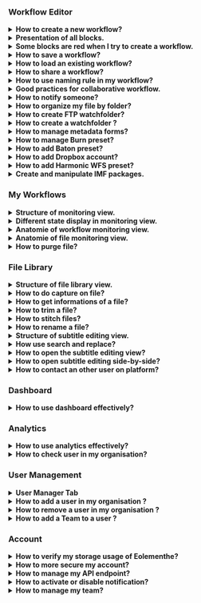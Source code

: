 ### Workflow Editor

<details>
  <summary><b>How to create a new workflow?</b></summary>
  

  Click on `Workflow Editor` view.
  
 ![Workflow editor](images/workflow-editor-header.png)

Click on `+` button.

  ![Plus button](images/workflow-editor-plus.png)

  Add some blocks and end your workflow with a `Delivery` block.

Select the tool to use for each block (including ingest).

  ![Select tool](images/workflow-select-tool.png)

Fill all red fields in each block.

  ![Fill block](images/workflow-fill-block.png)

Select some files to send on `Ingest block`.

  ![Ingest](images/workflow-ingest-files.png)

Click on `Execute workflow`.
![workflow-execute](images/workflow-execute.png)

</details>

<details>
  <summary><b>Presentation of all blocks.</b></summary>

**Ingest :** Allows to upload files to Eolementhe.

- ***Standard :***  upload file with HTTPS protocol.
- ***Standard Object Storage :*** upload file from OVH, AZURE or AMAZON. 
- ***Server File :*** use file already present on the platform.
- ***Premium :*** upload file with Signiant App.
- ***Premium Object Storage :*** upload file with Signiant App from OVH, AZURE or AMAZON.
- ***Internet :*** upload file by URL internet video.
- ***FTP :*** upload file with FTP protocol.
- ***Aspera :*** upload file with Aspera specific protocol.
- ***Live stream :*** upload file from live stream.
- ***Twitter :*** upload file from twitter publication.
- ***Dropbox :*** upload file from Dropbox account.
- ***File system :*** upload file from your file system.
- ***Xendata :*** upload file from XenData clustered server.

**Delivery :** Deliver the generated files (and sources if option added) of the workflow. 

- ***Manual :*** deliver file on Eolementhe platform.
- ***Object Storage :*** deliver file on OVH, AZURE or AMAZON.
- ***Mediashuttle :*** deliver file on mediashuttle portal.
- ***FTP export :*** deliver file on FTP instance.
- ***Youtube :*** deliver file on youtube account.
- ***Aspera connect :*** deliver file with Aspera protocol.
- ***Twitter :***  deliver file on twitter account.
- ***Dropbox :***  deliver file on dropbox account.
- ***File system :*** deliver file from your file system.
- ***Xendata :*** deliver file from XenData clustered server.

**Quality control :** Generates a quality control report in accordance to the preset entered. 

- ***Baton :*** Generate a quality control report with Baton.
- ***Photon :*** Generate a quality control report for  IMF package.
- ***Mediainfo :*** Generate report of technical metadata of the media file.


**Transcoding :** Generate a new media file in accordance to the preset entered.

- ***Harmonic WFS :*** Transcode file according to your Harmonic WFS workflows/presets.
- ***File360 :*** Transcode file on File360 service.
- ***RewrappAS10 :*** Rewrapp .mxf file with AS10 compliant metadata.
- ***ffmpeg :*** Transcode file with ffmpeg.
- ***Titan File :*** Transcode file with Titan File transcoder.
- ***Cambria :*** Transcode file with Cambria FTC transcoder.
- ***DVS Clipster :*** Transcode file with DVS Clipster transcoder.
- ***Azure Media Services :*** Transcode file with Azure Media Services Cloud transcoder.


**Loudness :** Generate or/and correct errors on audio tracks of the media file.

- ***Minnetonka ATS :***  Check and fix loudness with Minnetonka Audio Tools Server.
- ***Fix loudness :*** Fix loudness with ffmpeg.
- ***Check loudness :*** Check loudness with ffmpeg.


**Metadata :** Create or read metadata to a media in accordance to your template.

- ***Metadata :*** Add metadata according to your preset.
- ***Auto retrieve :*** Retrieves metadata from media files and generate file with metadata.


**Pause :** Create a pause in the execution of tasks in the workflow.

**IMF :** Generate an IMF package with `.mxf` file.

**Subtitle :** Generate, convert or burn subtitles on a media file.

- ***Convert :*** Convert subtitle files to another subtitle file format.
- ***Burn :*** Burn the subtitle file into a media file. 
- ***Translation Google :*** Generate subtitles with Google translation. 
- ***Translation Microsoft :*** Generate subtitles with Microsoft translation. 
- ***Translation Deepl :***  Generate subtitles with Deepl translation. 
- ***Speech to text :*** Generate subtitles from the audio tracks of a media file with Autosub.
- ***Speechmatics :*** Generate subtitles from the audio tracks of a media file with Speechmatics.
- ***Video Indexer :*** Generate subtitles from the audio tracks of a media file with Video Indexer.
- ***Empty subtitle :*** Generate .srt file empty. 

**Antivirus :** Detect the presence of viruses in media files. 

- ***Clamav :*** Generate report with Clamav.


**Trim :** Cut a media to the time codes specified. 

**Expand :** Modify the workflow with parallel or conditional actions.

- ***Parallel :*** Create parallel branches to perform tasks simultaneously. 
- ***Conditional :*** Create conditional rules (if...then) on workflow . 


**AI :** Use of artificial intelligence to detect faces, tags etc ...

- ***Videobox :*** Detects faces, nudity images and tags with Videobox.
- ***Video Indexer :***  Detects faces with Video Indexer.

</details>



<details>
  <summary><b>Some blocks are red when I try to create a workflow.</b></summary>
  

  If you see red blocks like the following screenshot, this means that you don't have right to use these blocks.

  Check your contract to see if the dates and tools should be available.

  Contact an administrator at `support@videomenthe.fr` if the blocks should be available.
  
If the blocks are not available but you want the new functionalities please contact the sales team at `contact@videomenthe.fr`.

  ![Workflow red blocks](images/workflow-red-blocks.png)

</details>

<details>
  <summary><b>How to save a workflow?</b></summary>
  

  Build or load a workflow.

  Click on `save` to save modifications on an existing workflow

  ![Save](images/workflow-save.png)

  Click on `save as` to save as a new workflow. You will be asked to enter a name for this workflow.

  ![Save as](images/workflow-save-as.png)
</details>

<details>
  <summary><b>How to load an existing workflow?</b></summary>
  

  Click on `Select a workflow`.

  ![Select a workflow](images/workflow-select.png)

  Select the workflow you want to load.
</details>

<details>
  <summary><b>How to share a workflow?</b></summary>
  

Sharing a workflow means that the users with whom you have shared your workflow will be able to load and use your workflow, but will not be able to modify it.

Load an existing workflow and click on `Share`.

![workflow-share-btn](images/workflow-share-btn.png)

In the pop-up you can add and choose the email of the user you want to share the workflow with.

![workflow-share-modal](images/workflow-share-modal.png)

View when you share your workflow. 

![workflow-share-with-other](images/workflow-share-with-other.png)

View when a workflow is shared with you. 

![workflows-share-with-me](images/workflows-share-with-me.png)

<hr>

You can also view all shared workflows of your account by following these steps.

Click on your login at the top right of Eolementhe then
click on  `Shared workflows`.


![workflow-preset-menu](images/workflow-preset-menu.png)

A pop-up will display a page like this (if you have shared workflows) : 

![manage-shared-workflow-list](images/manage-shared-workflow-list.png)

Here we have a list of all user with all this shared workflows. 


You can expand a user raw of your choice by clicking on it to get all workflow shared with him.

![manage-shared-workflow-list-complexe](images/manage-shared-workflow-list-complexe.png)

You can suppress the link of share of a specific workflow by clicking on block trash icon. 

You can suppress the link of share with a user by clicking on red cross icon. That is going to remove all workflows shared with him. 

</details>


<details>
  <summary><b>How to use naming rule in my workflow?</b></summary>
  

Click on your login at the top right of Eolementhe then
click on  `Naming rule`.

![workflow-preset-menu-naming-rule](images/workflow-preset-menu-naming-rule.png)


Here you can add naming rules with your custom template. Enter the name of your rule and then you can write the template of naming you want for your files.

Here example of naming rule :

![workflow-namingrule](images/workflow-namingrule.png)

For adding variable in your name like `Days`, `Months`, `File Name` you just have to click on it.

After adding  naming rule, on each block appear this : 

![workflow-naming-rule](images/workflow-naming-rule.png)

So select your naming rule and this will be applied to all output files of the block. 


</details>

<details>
  <summary><b>Good practices for collaborative workflow.</b></summary>

If you want to create collaborative workflow, some good practices must be respected.

The easiest way is to use the `Pause block`. At each pause all users in the email recipient list will have access to the file generated from the previous block. 

Thus all users in recipient list will receive an email giving them access to the file generated from the previous block. In addition, they will see the workflow in the monitoring view and  will be allow to edit the file library . They will also be able to continue or stop the workflow in the monitoring view. 

Let's take a simple example: 

A user starts a translation workflow. However, several translators must access to the file in order to be able to modify it. We create the following workflow: 

![workflow-share-recipient-email-4](images/workflow-share-recipient-email-4.png)

Once the workflow is paused, users in the recipient email list will be notified by email. They will receive the link to connect to the `File library` and to check the result of the previous block (here a Speech to text block). In this example they will just have to modify the subtitles file `.srt`. Once the modification have been made, one of the user can simply  click on `Validate file and continue workflow`to make the workflow continue or click on `Stop workflow for this file` to abort the execution of the workflow (in `File library`on the file paused). 

</details>

<details>
  <summary><b>How to notify someone?</b></summary>
  

You can notify the status of your workflow to other users with the recipient email feature. 

Recipient email appears in `Pause` and `Delivery` block. 

![workflow-recipient-email](images/workflow-recipient-email.png)

The  recipient email allows users added to have the same follow-up as the owner of the workflows (monitoring, notifications, email ...). 

Your own email address is automatically added in the recipient email list.

 You can search all users on the platform and if the user doesn't exist you can add him by writing his email address in the search bar and pressing `Enter`.
 You can also add more than one at a time. It is enough to separate the email addresses by `;`
  You can suppress an existing email from list by clicking in the red trash button.


</details>


<details>
  <summary><b>How to organize my file by folder?</b></summary>

In the `ingest` and `delivery` block you can see a `Destination folder` field that allows you to organize these files with folders.

The `Destination folder` field of the Ingest block allows you to redirect all source files to the folder/subfolder you specify. 

The `Destination folder` field of the Delivery block allows you to redirect all generated files to the folder/subfolder you specify. 

If you leave the fields empty as below: 

![workflow-explain-folder-tree-3](images/workflow-explain-folder-tree-3.png)

All your sources and generated files will be sent to the root of your Eolementhe file server.

![workflow-editor-ingest-delivery-destination-empty-result](images/workflow-editor-ingest-delivery-destination-empty-result.png)

If you specify the field `Destination folder` you will be able to classify your files simply. 

Example : 

![workflow-explain-folder-tree-2](images/workflow-explain-folder-tree-2.png) 

Here we redirect all the source files to the `origin` folder, which is in the `test` folder. And we redirect all the generated files to the `loudness` folder which is also in the `test` folder.

Result in the `File Library`: 

![workflow-editor-ingest-delivery-destination-complete-result](images/workflow-editor-ingest-delivery-destination-complete-result.png)

</details>

<details>
  <summary><b>How to create FTP watchfolder?</b></summary>

An FTP WatchFolder allows you to specify a folder on an external FTP server. When adding files to this folder all the files added will be taken as source files and launched by Eolementhe in a workflow of your choice. 

At first you will need to add your FTP server. For that nothing simplier select the `FTP`or `FTP export` option in the ingest or delivery of your workflow.  

Click on `Add Server`

![workflow-ftp-export](images/workflow-ftp-export.png)

Fill in the data relating to your FTP server and click on `Submit`.

![workflow-ftp-watch-folder-3](images/workflow-ftp-watch-folder-3.png)

Now click on your login at the top right of Eolementhe and click on `FTP Watch Folder`.

![workflow-preset-menu-ft-watchfolder](images/workflow-preset-menu-ft-watchfolder.png)

Select the FTP container you just entered before. Select the folder that will be watched. And click on `Submit`.

![workflow-ftp-watch-folder-5](images/workflow-ftp-watch-folder-5.png)

You will have this page which lists all your Watchfolder folders that you have entered. This is also where you can delete FTP watchfolder by clicking on the red icon.

![workflow-ftp-watch-folder-6](images/workflow-ftp-watch-folder-6.png)

</details>


<details>
  <summary><b>How to create a watchfolder ?</b></summary>

This option is only avaliable for `standalone version`.
A filesystem WatchFolder allows you to specify a folder on an external share file or NAS. When adding files to this folder all the files added will be taken as source files and launched by Eolementhe in a workflow of your choice. 

`Prerequisite`
First, if it is a `new storage folderv, you need to `map` this NAS on Eolementhe server by `mouting it` on /var/ingest. On linux server, check `how mount NAS` (fstab configuration). This mount need to be preserved on your docker configuration.
  
After it, you need to go to Administration Tab :
    
![workflow-watchfolder-2](images/workflow-watchfolder-2.png)
  
Now click on `Resources` and find `Watchfolder`.

Here you need to specify the `local path` on the watchfolder and `shared path` (shared path will send to others integrations AND mapped on it).
  
![workflow-watchfolder-1](images/workflow-watchfolder-1.png)
  
After configuration is done, you need to activate the wathfolder. Go in your `user profil` and select `Watchfolder`.
  
![workflow-watchfolder-3](images/workflow-watchfolder-3.png)
  
Select the `base folder`, `subfolder` if necessary (or / if empty) and the `workflow` to launch automatically.
    
![workflow-watchfolder-4](images/workflow-watchfolder-4.png)
  
Now, new files are automatically taken and send to the specified workflow .
  
![workflow-watchfolder-6](images/workflow-watchfolder-6.png)
  
If you want remove source file after the end on the workflow, you need to select `purge after delivery` in the workflow.
  
![workflow-watchfolder-7](images/workflow-watchfolder-7.png)
  
Also, You can see your `active watchfolder` and you can manage it in the `watchfolder tab`. For remove it, click on the `red cross`
 
![workflow-watchfolder-5](images/workflow-watchfolder-5.png)
  
</details>


<details>
  <summary><b>How to manage metadata forms?</b></summary>
  

Click on your login at the top right of Eolementhe then
click on  `Metadata forms`.

![workflow-preset-menu-metadata-form](images/workflow-preset-menu-metadata-form.png)

A  pop-up appear `Metadata preparation`, this is where we will be able to manage the different metadata templates.

![manage-metadata-1](images/manage-metadata-1.png)

At first we will create a new metadata form model.

Select `Create a new model`.
![manage-metadata-2](images/manage-metadata-2.png)

Enter the name of your new model metadata form (here `Example_metadata_form`git ).

![manage-metadata-3](images/manage-metadata-3.png)

There are 3 different categories of fields that you can add to Eolementhe : 


The `Label` fields allowing to add strings of characters. 

The `Datepicker` fields allowing you to add a date.

The `Dropdown` fields allow you to add a custom drop-down list.

We will add a `Label` field in our example. We  fill the information in our field (label, placeholder, default value, optional). 
![manage-metadata-4](images/manage-metadata-4.png)

To add the field you just filled in to the model click on `add select`.

![manage-metadata-5](images/manage-metadata-5.png)

The field is now added to the model, and the form preview appears at the bottom of the pop-up window. 

This part allows you to have a preview of the final form before validation. 

![manage-metadata-6](images/manage-metadata-6.png)

We will add a `Dropdown` field in our example. We  fill the information in our field (name, options list, optional). 

![manage-metadata-7](images/manage-metadata-7.png)

To add the field click on `add select` again.

![manage-metadata-5](images/manage-metadata-5.png)

So we now have our new model of metadata with our two fields. To create the metadata model and be able to use it in a workflow click on `Create my model`. 

![manage-metadata-8](images/manage-metadata-8.png)

<hr>

We will now modify the metadata model that we have just added. 

Select your  metadata model in the select. 

![manage-metadata-9](images/manage-metadata-9.png)

When you select an existing metadata model, the preview of the form appears directly at the bottom of the pop-up window. 

![manage-metadata-10](images/manage-metadata-10.png)

If you want to delete a field you have to click on the black cross icon: 

![manage-metadata-11](images/manage-metadata-11.png)

If you want to modify a field, there are several steps to perform.

First you must click on the magnifying glass icon of the field you want to modify:

![manage-metadata-12](images/manage-metadata-12.png)

Then we can see that as the image below that our field was loaded in the part `Add or modify field`.

![manage-metadata-14](images/manage-metadata-14.png)

Modify the information of your choice. 

To finish updating our field, click on `Update label`;

![manage-metadata-15](images/manage-metadata-15.png)

We can see that our field was modified. (In this example we have modified the placeholder). 

![manage-metadata-16](images/manage-metadata-16.png)
</details>


<details>
  <summary><b>How to manage Burn preset?</b></summary>

To manage the burn presets you can go through the burn block or through the preset menu :

![workflow-preset-menu-burn](images/workflow-preset-menu-burn.png)

![workflow-burn-manage-oupen-wrokflow](images/workflow-burn-manage-oupen-wrokflow.png)

A modal will open that will allow you to configure your burn as you wish : 

![workflow-burn-manage-view](images/workflow-burn-manage-view.png)

Eolemente is based on the `.ass` standards so you can use the Ass File documentation or use the informations integrate directly in the modal. 

![workflow-burn-manage-info](images/workflow-burn-manage-info.png)


In this modal you can add, modify or delete presets. Once your preset has been created, select your preset in the workflow: 

![workflow-burn-preset-selcted](images/workflow-burn-preset-selcted.png)
</details>


<details>
  <summary><b>How to add Baton preset?</b></summary>

First add a `Quality Control` block to your workflow and choose `Baton`. 

If your preset list is empty, add a test plan by clicking on  `Add a test plan`.

![workflow-baton-add-preset-1](images/workflow-baton-add-preset-1.png)

A  pop-up appear, clicking again on `Add a test plan` and load your test plan. 

![workflow-upload-baton-test-plan](images/workflow-upload-baton-test-plan.png)


Once uploaded your test plan will be displayed in the list like this (here we add test plan named `aaaaaa`). You can delete or download your test plan from here.

![workflow-upload-baton-test-plan-2](images/workflow-upload-baton-test-plan-2.png)

Return to your workflow and select the added test plan. 

![workflow-baton-add-preset-5](images/workflow-baton-add-preset-5.png)

</details>


<details>
  <summary><b>How to add Dropbox account?</b></summary>

To add a new dropbox account you need to open the `Dropbox` management modal which is located in the block itself: 


![workflow-dropbox-1](images/workflow-dropbox-1.png)


Or in the preset menu : 


![workflow-dropbox-2](images/workflow-dropbox-2.png)


Click on `Connect new Dropbox account`.


![workflow-dropbox-3](images/workflow-dropbox-3.png)


Another browser page will open with dropbox, log in with the desired account :


![workflow-dropbox-5](images/workflow-dropbox-5.png)


Click on `Allow` for allow dropbox to access to the files and folders of your computer: 


![workflow-dropbox-6](images/workflow-dropbox-6.png)


You would then be redirected to this page. Click on `Go to home page`.


![workflow-dropbox-7](images/workflow-dropbox-7.png)

Now you can select your Dropbox account in your workflow. Click on `Choose from dropbox` for to access your dropbox files.


![workflow-dropbox-8](images/workflow-dropbox-8.png)


Dropbox will open a new browser window such as the one below for select your files. 


![workflow-dropbox-9](images/workflow-dropbox-9.png)


At any moment you can see, modify, create and delete dropbox account with preset modal see previously : 


![workflow-dropbox-11](images/workflow-dropbox-11.png)


</details>

<details>
  <summary><b>How to add Harmonic WFS preset?</b></summary>

First add a `Transcoding`  block to your workflow and choose Harmonic WFS. 

If your preset list is empty, add a preset by clicking on  `Add Presets`.

![workflow-harmonic-add-preset-1](images/workflow-harmonic-add-preset-1.png)

A  pop-up appear, clicking on `Add Workflow` for add your workflow preset. 

![workflow-upload-harmonic-preset-1](images/workflow-upload-harmonic-preset-1.png)

Now add all presets used by your preset workflow and click `upload` again to load your preset on your profile. 

![workflow-upload-harmonic-preset-2](images/workflow-upload-harmonic-preset-2.png)


![workflow-upload-harmonic-preset-3](images/workflow-upload-harmonic-preset-3.png)

Once uploaded your preset will be displayed in the list like this (here we add preset named `EOLE_2`). You can delete or download your test plan from here.

![workflow-upload-harmonic-preset-4](images/workflow-upload-harmonic-preset-4.png)

Return to your workflow and select the added preset. 

![workflow-harmonic-add-preset-6](images/workflow-harmonic-add-preset-6.png)

</details>

<details>
  <summary><b>Create and manipulate IMF packages.</b></summary>

Create a workflow with an IMF package block and with your `.mxf` files in Ingest as below.

![workflow-upload-imf](images/workflow-upload-imf.png)

When your workflow is executed go to the `File library`. A folder with all these files building your IMF package is available.

![workflow-imf-2](images/workflow-imf-2.png)

Click on the label `IMF` in `File library` :

![workflow-IMF-button](images/workflow-IMF-button.png)

A window will be opened :  

![workflow-imf-3](images/workflow-imf-3.png)

Eolementhe creates a default video. But here you can choose the audio and video file you want to create your  new version. 

![workflow-imf-4](images/workflow-imf-4.png)

Once your media version have been created, click on the `envelope` icon as below : 

![workflow-imf-6](images/workflow-imf-6.png)

You will be redirected to a workflow with `Cambria` transcoding ready to generate your file.


</details>

### My Workflows

<details>
  <summary><b>Structure of monitoring view.</b></summary>

  Click on `My Workflows` view.
  
  ![workflow-monitoring](images/workflow-monitoring.png)

The `My Workflows` view show all the workflows you have started. 

![workflow-monitoring-view](images/workflow-monitoring-view.png)

Different buttons can change the monitoring view. 

A button switch from the `My Workflow` view to the `My File` view. 

![workflow-monitoring-view-button-file](images/workflow-monitoring-view-button-file.png)

And the other button switch from the `Standard` view to `Premium` view. 
The `Standard` view correspond to all workflows and files sent by the normal ingest. 
The `Premium` view that will show all the workflows and files sent by the premium ingest post (premium mode use Signiant).

![workflow-monitoring-view-button-premium](images/workflow-monitoring-view-button-premium.png)

You can also filter your workflows list by date, file name, file status, etc... thanks to the two search bars. 

![workflow-monitoring-search-bar](images/workflow-monitoring-search-bar.png)

</details>



<details>
  <summary><b>Different state display in monitoring view.</b></summary>

In the file or workflow motoring the steps are categorized by color codes corresponding to states.

Here is an exhaustive list of the different possible statuses. 

![workflow-monitoring-running-task](images/workflow-monitoring-running-task.png)

**Running :** the task is in execution and processing please wait the end. 

![workflow-monitoring-refused-task](images/workflow-monitoring-refused-task.png)

**Refused :** the task was refused by the platform due to an unforeseen event or insufficient rights. 

![workflow-monitoring-pause-task](images/workflow-monitoring-pause-task.png)

**Paused :** If a Pause block is encountered, platform wait for the user to validate or refused the pause. 

![workflow-monitoring-partial-task](images/workflow-monitoring-partial-task.png)

**Partial :** workflow had execute all tasks but some tasks have not been executed correctly.
 
![workflow-monitoring-completed-task](images/workflow-monitoring-completed-task.png)

**Completed :** workflow  is execute and deliver correctly. All tasks of the workflow were executed correctly. 

</details>


<details>
  <summary><b>Anatomie of workflow monitoring view.</b></summary>

![workflow-example-analyse-workflow-view](images/workflow-example-analyse-workflow-view.png)

In `My workflow` view you can unfold the details of your workflow by clicking on its name. 

![workflow-example-analyse-workflow-view-2](images/workflow-example-analyse-workflow-view-2.png)

Then we will be able to see two sub-menus. The first the monitoring zone of the workflow and the second is the file zone.
As in the first step, unfold the two submenus.

![workflow-example-analyse-workflow-view-3](images/workflow-example-analyse-workflow-view-3.png)

Now you have the complete workflow monitoring view. You can have details of the progress of each tasks of your workflow executed. 

![workflow-example-analyse-workflow-view-4](images/workflow-example-analyse-workflow-view-4.png)

The name of the workflow used in list had specific name format like : 
Name of workflow - Start date of the workflow- Total size of all source and generated files.

![workflow-example-analyse-workflow-view-5](images/workflow-example-analyse-workflow-view-5.png)


At top of the workflow zone we can see the title of file ingest. And the progress and status of each task in your workflow, with the task information and the files generated by each task. 

![workflow-example-analyse-workflow-view-6](images/workflow-example-analyse-workflow-view-6.png)

The file zone  contains all the files in the workflow (sources files and generated files). It is also in this area that you will find all deletion informations for files of your workflow. 

![workflow-example-analyse-workflow-view-7](images/workflow-example-analyse-workflow-view-7.png)
</details>





<details>
  <summary><b>Anatomie of file monitoring view.</b></summary>

Click on `My files` button.

![workflow-monitoring-view-button-file-selected](images/workflow-monitoring-view-button-file-selected.png)


In the file monitoring view you  have details of the progress of each task on the source file.

![workflow-example-analyse-workflow-view-8](images/workflow-example-analyse-workflow-view-8.png)
  
In the file zone we can see the title of source file. And that show the progress and status of each task on your source file.
</details>



<details>
  <summary><b>How to purge file?</b></summary>
  

As specified in the  `My workflow` view, all files have a deletion deadline. Each file created is kept on the platform for 5 days before it is automatically deleted. 

![workflow-monitoring-workflow-purge-deadline](images/workflow-monitoring-workflow-purge-deadline.png)

In addition, many options in workflow monitoring allow you to delete files related to a workflow. 

**Purge all files** that purge all sources and generates files of your workflow.

**Purge source only** that purge all sources files of your workflow.

**Purge generated only** that purge all generates files of your workflow.

**Delete workflow** that remove all existence of the workflow on the platform ( delete : sources files, generates files and your workflow).

If you want to delete a specific file you can click on the trash icon of your target file in `My workflow` : 

![workflow-monitoring-delete-specific](images/workflow-monitoring-delete-specific.png)

</details>


### File Library

<details>
  <summary><b>Structure of file library view.</b></summary>

  Click on `File Library` menu.

![Library](images/library-menu.png)

In the `File Library` view you have all the files related to your account. To open a file in the library, click on the file in this section.
![library-view-file-tree](images/library-view-file-tree.png)    
You can search for a specific file or folder using the search bar. 

On hover this icon gives the information of the file: 

![library-icon-info](images/library-icon-info.png)

On hover this icon give quick view of the file: 

![library-icon-preview](images/library-icon-preview.png)

Source files are identifiable with the icon: 

![library-icon-source-file](images/library-icon-source-file.png)

Shared files are identifiable with the icon: 

![library-icon-share](images/library-icon-share.png)

When you select several files by checking them. An other menu appear just below.

![library-view-file-tree-selected](images/library-view-file-tree-selected.png)
In this menu perform additional actions. 

First, you can delete the selected files. 

![library-button-deleted](images/library-button-deleted.png)

You can also send the files to another folder. 

![library-button-move](images/library-button-move.png)

And finally you can directly start a workflow with the selected files. 

![library-button-launch](images/library-button-launch.png)


<hr>

When you open file by clicking on it, the preview look like this: 

![library-file-preview](images/library-file-preview.png)

At top you can see the file title followed by the number of days remaining before the automatic purge. 

![library-view-file-title](images/library-view-file-title.png)

  Then just below there are three icons. The first one is used to download the file, the second the trash icon delete the file and the third is used for rename the file.

![library-view-file-icons](images/library-view-file-icons.png)
Below the two icons you can see labels. These labels are clikable an redirect you on the workflow that contain this file. 

![library-view-file-workflow](images/library-view-file-workflow.png)

If you find that the preview video of the `File library` is too small to work comfortably you can click on the icon below to switch between enlarge view and basic view:

 ![library-view-file-fullscreen](images/library-view-file-fullscreen.png)

![library-view-file-basic-view](images/library-view-file-basic-view.png)

A small keyboard icon is above the video player. When you hover with your mouse, you will see the keyboard shortcuts of the video player. 

![library-view-shortcut](images/library-view-shortcut.png)

Below the video player, there are the basics control buttons: `Back, Pause, Forward and take a screenshot`.

![library-view-button-player](images/library-view-button-player.png)

There is also a video playback speed control bar. 

![library-view-button-playbackspeed](images/library-view-button-playbackspeed.png)

On the left of the video player you have a space reserved for captures, information and video cutting : 

`Captures view` list and manage all the screenshots taken on this file. 
![library-view-panel-capture](images/library-view-panel-capture.png)


`Information view` lists all available informations about a media file. You can also add metadata or export them. 
![libray-view-panel-informations](images/libray-view-panel-informations.png)

`Trim view`  trim parts of the media file. 
![library-view-panel-trim](images/library-view-panel-trim.png)

</details>

<details>
  <summary><b>How to do capture on file?</b></summary>
  
Launch your video player. When you want to hang a capture press: 

![library-view-capture-button](images/library-view-capture-button.png)

In the menu `Captures`, the captures linked to the file are displayed and you can add a comment for your capture.

![library-view-capture-view](images/library-view-capture-view.png)

You can bring your video player to the frame of your capture by simply clicking on the timecode below the image.

 ![library-view-capture-timecode](images/library-view-capture-timecode.png)

You can delete a capture by clicking on the icon: 

![library-view-capture-supress](images/library-view-capture-supress.png)

Finally you can export all your captures in `pdf` or `csv` format with the following two buttons :

![library-view-capture-export](images/library-view-capture-export.png)

</details>

<details>
  <summary><b>How to get informations of a file?</b></summary>


In the tab `Information` you have the complete list of information about the file.  

  ![library-view-information-complete](images/library-view-information-complete.png)
  

You have access to the metadata of the file (if there are any) : 

![library-view-information-metadata-list](images/library-view-information-metadata-list.png)


You can export the information in `.pdf` format or add metadata to the file using these buttons : 

![library-view-information-button-export-add](images/library-view-information-button-export-add.png)


</details>
<details>
  <summary><b>How to trim a file?</b></summary>


In the `Trim` menu you can extract a part of the media file. 

Enter two timecode that delimit the trim of your video . 

![library-view-trim-1](images/library-view-trim-1.png)

The timecode fields are automatically set to the timecode of your video being played back. 

Then click on `Trim`. 

![library-view-trim-2](images/library-view-trim-2.png)

Wait a little while : 

![library-view-trim-3](images/library-view-trim-3.png)

Your file was created and named in the format `BaseName_trim_timecode1_timecode2` in your file Library.

![library-view-trim-4](images/library-view-trim-4.png)

</details>

<details>
  <summary><b>How to stitch files?</b></summary>


In `File Library`, select several files with the same extension.

![library-stitch-preview](images/library-stitch-preview.png)

Option button appear `Stitch files`. That allow you to stitch selected file as you want.

Click on `Stitch File`.
![library-button-stitch](images/library-button-stitch.png)

This will be displayed :
![library-stitch-1](images/library-stitch-1.png)

Add firstly a file by clicking on the icon: 

![library-button-stitch-add](images/library-button-stitch-add.png)

A view of your output file is displayed. Here you can see and modify the name of the output file.
And you can see the timeline of the new file that is going to be created by stitch.
![library-stitch-2](images/library-stitch-2.png)

Now let's add the second file. We can see on the timeline the white separation that marks the separation of our two files added.

![library-stitch-3](images/library-stitch-3.png)

You can reset your timeline by clicking on : 

![library-button-stitch-restart](images/library-button-stitch-restart.png)

Create the file by clicking on: 

![library-stitch-final-button](images/library-stitch-final-button.png)

</details>

<details>
  <summary><b>How to rename a file?</b></summary>

Click on `File Library` menu.

  ![Library](images/library-menu.png)

Open file you want to rename and in opened window below the title of your file click on the icon `Rename` :

![library-view-file-rename](images/library-view-file-rename.png)

This icon is also present in `My workflow` in the workflow monitoring view and in the file zone. 

![workflow-example-analyse-workflow-view-9](images/workflow-example-analyse-workflow-view-9.png)

</details>

<details>
  <summary><b>Structure of subtitle editing view.</b></summary>


Click on `File Library` menu.

  ![Library](images/library-menu.png)

Click on an `SRT` file.

![workflow-srt-file-view](images/workflow-srt-file-view.png)

If your view library does not include timecode and other informations as above, you are in simplified view. You will just have to click on the button like below for complete view : 

![workflow-srt-file-view-btn-config](images/workflow-srt-file-view-btn-config.png)

A modal will appear allowing to configure the subtitle editing view :

![workflow-srt-file-full-view-modal](images/workflow-srt-file-full-view-modal.png)

The current captions of subtitle is displayed as follows.

![workflow-srt-file-view-explain](images/workflow-srt-file-view-explain.png)

If you click on the character limits a pop-up open allowing you to change the limits for all the file.

![library-view-structure-3](images/library-view-structure-3.png)

If you change the limit but some captions have more words per second than your limit they will appear in red like this : 
![library-view-structure-11](images/library-view-structure-11.png)

If you want to make your video player go on a particular caption, just click on the subtitles caption timecode surrounded in red below :

![library-view-structure-4](images/library-view-structure-4.png)

If you want to change the timecode you just have to click on the icon next to the timecode to change it (surrounded in red below) .

![library-view-structure-5](images/library-view-structure-5.png)

Clicking on vertical arrow icons bellow advance or reverse your caption by 100 milliseconds. 

![library-view-structure-6](images/library-view-structure-6.png)

You can delete a subtitles caption by clicking on the icon surrounded in red below.

![library-view-structure-7](images/library-view-structure-7.png)

You can add a caption by clicking on the icon surrounded in red below (the subtitles captions are added underneath the current)

![library-view-structure-8](images/library-view-structure-8.png)

You can also merge two captions using the merge button.

![workflow-srt-file-merge-btn](images/workflow-srt-file-merge-btn.png)


![workflow-srt-file-merge-btn-example](images/workflow-srt-file-merge-btn-example.png)

By clicking on icons bellow you could advance or reverse by 100 milliseconds all subtitles captions of your file. 

![library-view-structure-9](images/library-view-structure-9.png)

When you have finished working on your subtitle, don't forget to save with the following button: 

![library-view-structure-10](images/library-view-structure-10.png)

</details>

<details>
  <summary><b>How use search and replace?</b></summary>

The search and replace feature only works on `.txt` files. It allows you to search for all occurrences corresponding to your search and then replace them with a single click : 

Click on search icon : 

![workflow-search-and-replace](images/workflow-search-and-replace.png)

The following interface appears :

![workflow-search-and-replace-view](images/workflow-search-and-replace-view.png)

You can now search for occurrences : 

![workflow-search-and-replace-in-action](images/workflow-search-and-replace-in-action.png)

You can configure the search with or without the case sensitive by clicking on button :

![workflow-btn-case-sensitive](images/workflow-btn-case-sensitive.png)

When your search is complete and you want to replace the occurrence by another one :

 ![workflow-search-and-replace-in-action](images/workflow-search-and-replace-in-action.png)

To validate the replacement click on : 

![workflow-btn-replace](images/workflow-btn-replace.png)

</details>

<details>
  <summary><b>How to open the subtitle editing view?</b></summary>


Click on `File Library` menu.

  ![Library](images/library-menu.png)

  Click on an `SRT` file.
  
  Only subtitles with `.srt` extension will show the subtitle editing interface.
  
![workflow-srt-file-view-basic-3](images/workflow-srt-file-view-basic-3.png)

If your view library does not include timecode and other informations as above, you are in simplified view. You will just have to click on the button below for complete view : 

![workflow-srt-file-view-btn-config](images/workflow-srt-file-view-btn-config.png)

A modal will appear allowing to configure the subtitle editing view :

![workflow-srt-file-full-view-modal](images/workflow-srt-file-full-view-modal.png)
</details>


<details>
  <summary><b>How to open subtitle editing side-by-side?</b></summary>
  

Click on `File Library` menu.

  ![Library](images/library-menu.png)
  
  Only subtitles with `.srt` extension will show the subtitle editing interface and side by side option.

When you have opened your file click on the icon indicated by a red arrow below:
![workflow-srt-file-view-basic-4](images/workflow-srt-file-view-basic-4.png)

A pop-up will appear listing all the `.srt` files that are present on Eolementhe. Choose which file to display in side by side by clicking on it : 

![library-view-side-by-side-list](images/library-view-side-by-side-list.png)


Now you have your side-by-side view :
  
![workflow-srt-file-side-by-side-example](images/workflow-srt-file-side-by-side-example.png)

To leave the side-by-side view, click on the fullscreen button at the top right of the `File library`: 

![library-view-file-basic-view](images/library-view-file-basic-view.png)

</details>


<details>
  <summary><b>How to contact an other user on platform?</b></summary>
  
On Eolementhe you can contact other user and talk to them. This messaging system are per file. Each file has its own messaging system and allows different users working on the same file to communicate.

  Click on `File Library` menu and open your media file.

  ![Library](images/library-menu.png)


To open the conversation of file click on the icon indicated by the red arrows at the bottom right on the image below. 

![workflow-library-chat](images/workflow-library-chat.png)

And now communicate simply.

![workflow-library-chat-example](images/workflow-library-chat-example.png)

</details>


### Dashboard

<details>
  <summary><b>How to use dashboard effectively?</b>     
  </summary>


Click on `Dashboard` menu.  

![dashboard-header](images/dashboard-header.png)

In the Dashboard view you can see all sources files with all tasks proceed by workflow in detail. 
The advantage of the dashboard is that there are many filter to apply.

You will have something like this: 

![workflow-dashboard-1](images/workflow-dashboard-1.png)

The select at top allows you to add or remove rows from the table. In order to customize your dashboard. 

![workflow-dashboard-3](images/workflow-dashboard-3.png)

Just below the first select, you can select your custom period : 

![workflow-dashboard-4](images/workflow-dashboard-4.png)

You can also change the way the rows of your table are ordered by clicking on the icon next to the name of the column you want to order : 

![dashboard-icon-ordered](images/dashboard-icon-ordered.png)

If you click on a file raw that redirect you on `File library` on the file you clicked : 

![dashboard-click-raw](images/dashboard-click-raw.png)


We also have labels in the State column corresponding to the workflow that was launched on the file. By clicking on this label the platform will redirect you to the `My Workflow` view monitoring on the clicked workflow. 

![dashboard-status-label](images/dashboard-status-label.png)
</details>


### Analytics

<details>
  <summary><b>How to use analytics effectively?</b>     </summary>

  Click on `Analytics` menu.  
  

![analytics-header](images/analytics-header.png)


Analytics allow to have a follow-up of the activity of user over a given period.

![analytics-view-complete](images/analytics-view-complete.png)

 Enter email of the user in filed and press ` Enter` and select a period.

![analytics-interface-view](images/analytics-interface-view.png)

The list of selected emails is displayed. You can export the report as a `PDF` or `CSV` file with export buttons. 

Below example of one schema of the activity report.

![workflow-dashboard-5](images/workflow-dashboard-5.png)

![analytics-graphic](images/analytics-graphic.png)

</details>

<details>
  <summary><b>How to check user in my organisation?</b></summary>

In Analytics tab, the manager can check user in your organisation and  connection details.

![image](images/analytics_1.png)

</details>

### User Management

<details>
  <summary><b>User Manager Tab</b></summary>

Eolementhe allow the manager to add user in their organisation, with specific roles :
- Manager.
- User.
- Reviewer.
- Reader.
  
![image](images/user_manager_1.png)

</details>

<details>
  <summary><b>How to add a user in my organisation ?</b></summary>

In the `User Manager` Tab, go in the `Users` Tab and select `Enroll User`.

![image](images/user_manager_2.png)

Fill all values (organization, name, first name, email and rôle) and click on `Submit`.

![image](images/user_manager_3.png)
The newly registered user will receive an email to activate their account and create a password.
</details>

<details>
  <summary><b>How to remove a user in my organisation ?</b></summary>

In the `User Manager` Tab, go in the `Users`.
Select the user and go in `Actions` tab
![image](images/user_manager_4.png)

You can click on `Manage User organisation` icon and remove the user from the organisation :
![image](images/user_manager_5.png)

</details>

<details>
  <summary><b>How to add a Team to a user ?</b></summary>

A team is a sub-level of an organisation.

A user in a team will only see workflows started in the same team.

A user in an organisation without a team will see all workflows.

Team are assigned by the manager of the organisation in the Users Managers tab


![image](images/usermanager_team.png)


</details>

### Account

<details>
  <summary><b>How to verify my storage usage of Eolementhe?</b></summary>

When you use Eolementhe you use the storage that was assigned to you when the administrator created your account. 

To consult it, simply look at the icon in the menu. You would have an overview of the percentage usage.

![manage-usage-storage-simply](images/manage-usage-storage-simply.png)

If you want more precise information, just hover the icon with your mouse cursor.

![manage-usage-storage-complexe](images/manage-usage-storage-complexe.png)


</details>


<details>
  <summary><b>How to more secure my account?</b></summary>

  
  Click on your login at the top right of Eolementhe then
  click on `Enable 2FA`.


![workflow-preset-menu-2fa](images/workflow-preset-menu-2fa.png)

After a pop-up will ask you: 

![2FA-modal](images/2FA-modal.png)

If you click on `yes` then you will activate the 2FA. 

If you active it next login on the platform you will be asked this: 

![2FA-login](images/2FA-login.png)
Code received on the email address of your Eolementhe account. 

</details>

<details>
  <summary><b>How to manage my API endpoint?</b></summary>

Click on your login at the top right of Eolementhe and click on `API endpoint`.

![workflow-preset-menu-api-endpoint](images/workflow-preset-menu-api-endpoint.png)

A pop-up will appear, fill the URL of your API that will be called when a workflow finished.

![manage-api-endpoint-empty](images/manage-api-endpoint-empty.png)

![manage-api-enbpoint-fill-form](images/manage-api-enbpoint-fill-form.png)

After adding your first API endpoint. You can modify, add or delete endpoints in the modal. 


![workflow-api-endpoint](images/workflow-api-endpoint.png)
After adding some, on the delivery and pause block you can choose the endpoint API to use.

![workflow-preset-api-endpoint-form](images/workflow-preset-api-endpoint-form.png)

</details>

<details>
  <summary><b>How to activate or disable notification?</b></summary>


  Eolementhe can send notifications to your browser.
  
Click on your login at the top right of Eolementhe.
If disabled click on `Activate notification`.

![workflow-preset-menu-activate-notification](images/workflow-preset-menu-activate-notification.png)

If activated click on `Disable notification`.

![workflow-preset-menu-disable-notification](images/workflow-preset-menu-disable-notification.png)

</details>


<details>
  <summary><b>How to manage my team?</b></summary>

You can see your `actual team` in the top right.
  
![user-team-1](images/user-team-1.png) 
  
Click on your login at the top right of Eolementhe then you can change your `workscope`.
  
![user-team-2](images/user-team-2.png) 

For manage your team, click on `Users Manager`.
  
![workflow-preset-menu-teams](images/workflow-preset-menu-teams.png)

If a team exists it will be displayed like this.

![team-view](images/team-view.png)

After that, just click on it to get all the information (if you are a simple user you can only see your team manager. Only manager can see all users of a team and edit it).
  
![team-complete-view](images/team-complete-view.png)

</details> 


